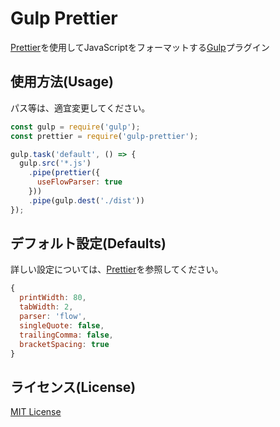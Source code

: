 # Gulp Prettier

[Prettier](https://github.com/jlongster/prettier)を使用してJavaScriptをフォーマットする[Gulp](http://gulpjs.com/)プラグイン

## 使用方法(Usage)

パス等は、適宜変更してください。

```js
const gulp = require('gulp');
const prettier = require('gulp-prettier');

gulp.task('default', () => {
  gulp.src('*.js')
    .pipe(prettier({
      useFlowParser: true
    }))
    .pipe(gulp.dest('./dist'))
});
```

## デフォルト設定(Defaults)

詳しい設定については、[Prettier](https://github.com/prettier/prettier)を参照してください。

```js
{
  printWidth: 80,
  tabWidth: 2,
  parser: 'flow',
  singleQuote: false,
  trailingComma: false,
  bracketSpacing: true
}
```

## ライセンス(License)

[MIT License](https://raw.githubusercontent.com/bhargavrpatel/gulp-prettier/master/LICENSE)
